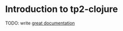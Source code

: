 # Introduction to tp2-clojure

TODO: write [great documentation](http://jacobian.org/writing/what-to-write/)

